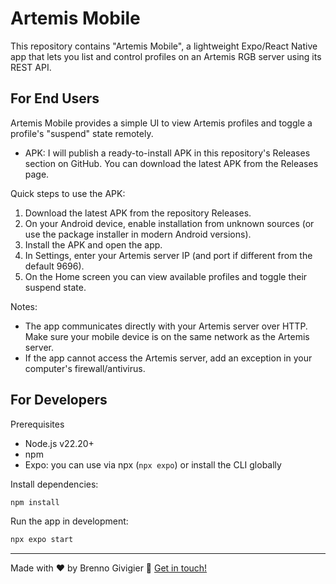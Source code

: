# Artemis Mobile

This repository contains "Artemis Mobile", a lightweight Expo/React Native app that lets you list and control profiles on an Artemis RGB server using its REST API.

## For End Users

Artemis Mobile provides a simple UI to view Artemis profiles and toggle a profile's "suspend" state remotely.

- APK: I will publish a ready-to-install APK in this repository's Releases section on GitHub. You can download the latest APK from the Releases page.

Quick steps to use the APK:

1. Download the latest APK from the repository Releases.
2. On your Android device, enable installation from unknown sources (or use the package installer in modern Android versions).
3. Install the APK and open the app.
4. In Settings, enter your Artemis server IP (and port if different from the default 9696).
5. On the Home screen you can view available profiles and toggle their suspend state.

Notes:

- The app communicates directly with your Artemis server over HTTP. Make sure your mobile device is on the same network as the Artemis server.
- If the app cannot access the Artemis server, add an exception in your computer's firewall/antivirus.

## For Developers

Prerequisites

- Node.js v22.20+
- npm
- Expo: you can use via npx (`npx expo`) or install the CLI globally

Install dependencies:

```bash
npm install
```

Run the app in development:

```bash
npx expo start
```

---

Made with ♥ by Brenno Givigier :wave: [Get in touch!](https://www.linkedin.com/in/brenno-givigier/)
